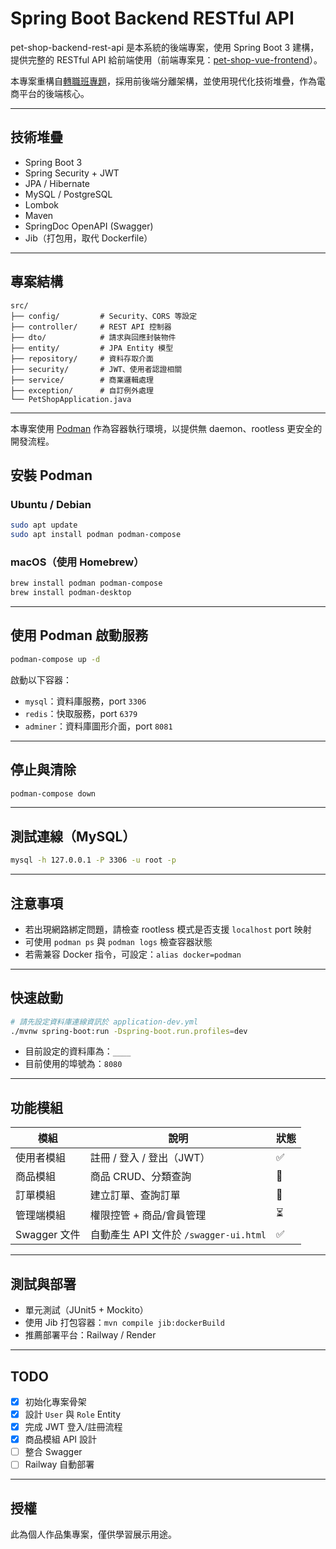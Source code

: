# Spring Boot Backend RESTful API

pet-shop-backend-rest-api 是本系統的後端專案，使用 Spring Boot 3 建構，提供完整的 RESTful API 給前端使用（前端專案見：[pet-shop-vue-frontend](<https://github.com/lichenghsu/pet-shop-vue-frontend>)）。

本專案重構自[轉職班專題](<https://github.com/lichenghsu/CGA104G1-pet-shop>)，採用前後端分離架構，並使用現代化技術堆疊，作為電商平台的後端核心。

---

## 技術堆疊

- Spring Boot 3
- Spring Security + JWT
- JPA / Hibernate
- MySQL / PostgreSQL
- Lombok
- Maven
- SpringDoc OpenAPI (Swagger)
- Jib（打包用，取代 Dockerfile）

---

## 專案結構

```text
src/
├── config/         # Security、CORS 等設定
├── controller/     # REST API 控制器
├── dto/            # 請求與回應封裝物件
├── entity/         # JPA Entity 模型
├── repository/     # 資料存取介面
├── security/       # JWT、使用者認證相關
├── service/        # 商業邏輯處理
├── exception/      # 自訂例外處理
└── PetShopApplication.java
```

---
本專案使用 [Podman](https://podman.io/) 作為容器執行環境，以提供無 daemon、rootless 更安全的開發流程。

## 安裝 Podman

### Ubuntu / Debian

```bash
sudo apt update
sudo apt install podman podman-compose
```

### macOS（使用 Homebrew）

```bash
brew install podman podman-compose
brew install podman-desktop
```

---

## 使用 Podman 啟動服務

```bash
podman-compose up -d
```

啟動以下容器：

- `mysql`：資料庫服務，port `3306`
- `redis`：快取服務，port `6379`
- `adminer`：資料庫圖形介面，port `8081`

---

## 停止與清除

```bash
podman-compose down
```

---

## 測試連線（MySQL）

```bash
mysql -h 127.0.0.1 -P 3306 -u root -p
```

---

## 注意事項

- 若出現網路綁定問題，請檢查 rootless 模式是否支援 `localhost` port 映射
- 可使用 `podman ps` 與 `podman logs` 檢查容器狀態
- 若需兼容 Docker 指令，可設定：`alias docker=podman`

---

## 快速啟動

```bash
# 請先設定資料庫連線資訊於 application-dev.yml
./mvnw spring-boot:run -Dspring-boot.run.profiles=dev

```

- 目前設定的資料庫為：`____`
- 目前使用的埠號為：`8080`

---

## 功能模組

| 模組         | 說明                              | 狀態 |
|------------|---------------------------------|----|
| 使用者模組      | 註冊 / 登入 / 登出（JWT）               | ✅  |
| 商品模組       | 商品 CRUD、分類查詢                    | 🔧 |
| 訂單模組       | 建立訂單、查詢訂單                       | 🔧 |
| 管理端模組      | 權限控管 + 商品/會員管理                  | ⏳  |
| Swagger 文件 | 自動產生 API 文件於 `/swagger-ui.html` | ✅  |

---

## 測試與部署

- 單元測試（JUnit5 + Mockito）
- 使用 Jib 打包容器：`mvn compile jib:dockerBuild`
- 推薦部署平台：Railway / Render

---

## TODO

- [x] 初始化專案骨架
- [x] 設計 `User` 與 `Role` Entity
- [x] 完成 JWT 登入/註冊流程
- [x] 商品模組 API 設計
- [ ] 整合 Swagger
- [ ] Railway 自動部署

---

## 授權

此為個人作品集專案，僅供學習展示用途。
